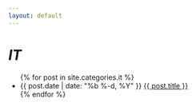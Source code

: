 ```yaml
---
layout: default
---
```


<div class="home">

  <h1><i>IT</i></h1>

  <ul class="posts">
    {% for post in site.categories.it %}
      <li>
        <span class="post-date">{{ post.date | date: "%b %-d, %Y" }}</span>
        <a class="post-link" href="{{ post.url }}">{{ post.title }}</a>
      </li>
    {% endfor %}
  </ul>

</div>
